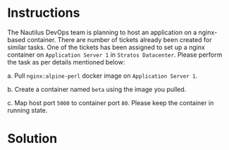 # Instructions

The Nautilus DevOps team is planning to host an application on a nginx-based container. There are number of tickets already been created for similar tasks. One of the tickets has been assigned to set up a nginx container on `Application Server 1` in `Stratos Datacenter`. Please perform the task as per details mentioned below:

a. Pull `nginx:alpine-perl` docker image on `Application Server 1`.

b. Create a container named `beta` using the image you pulled.

c. Map host port  `5000` to container port `80`. Please keep the container in running state.

# Solution
